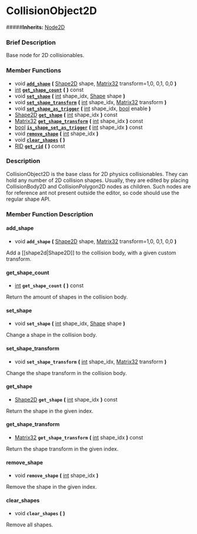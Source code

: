 #  CollisionObject2D  
#####**Inherits:** [Node2D](class_node2d)

###  Brief Description  
Base node for 2D collisionables.

###  Member Functions 
  * void  **[`add_shape`](#add_shape)**  **(** [Shape2D](class_shape2d) shape, [Matrix32](class_matrix32) transform=1,0, 0,1, 0,0  **)**
  * [int](class_int)  **[`get_shape_count`](#get_shape_count)**  **(** **)** const
  * void  **[`set_shape`](#set_shape)**  **(** [int](class_int) shape_idx, [Shape](class_shape) shape  **)**
  * void  **[`set_shape_transform`](#set_shape_transform)**  **(** [int](class_int) shape_idx, [Matrix32](class_matrix32) transform  **)**
  * void  **[`set_shape_as_trigger`](#set_shape_as_trigger)**  **(** [int](class_int) shape_idx, [bool](class_bool) enable  **)**
  * [Shape2D](class_shape2d)  **[`get_shape`](#get_shape)**  **(** [int](class_int) shape_idx  **)** const
  * [Matrix32](class_matrix32)  **[`get_shape_transform`](#get_shape_transform)**  **(** [int](class_int) shape_idx  **)** const
  * [bool](class_bool)  **[`is_shape_set_as_trigger`](#is_shape_set_as_trigger)**  **(** [int](class_int) shape_idx  **)** const
  * void  **[`remove_shape`](#remove_shape)**  **(** [int](class_int) shape_idx  **)**
  * void  **[`clear_shapes`](#clear_shapes)**  **(** **)**
  * [RID](class_rid)  **[`get_rid`](#get_rid)**  **(** **)** const

###  Description  
CollisionObject2D is the base class for 2D physics collisionables. They can hold any number of 2D collision shapes. Usually, they are edited by placing CollisionBody2D and CollisionPolygon2D nodes as children. Such nodes are for reference ant not present outside the editor, so code should use the regular shape API.

###  Member Function Description  

#### <a name="add_shape">add_shape</a>
  * void  **`add_shape`**  **(** [Shape2D](class_shape2d) shape, [Matrix32](class_matrix32) transform=1,0, 0,1, 0,0  **)**

Add a [[shape2d|Shape2D]] to the collision body, with a given custom transform.

#### <a name="get_shape_count">get_shape_count</a>
  * [int](class_int)  **`get_shape_count`**  **(** **)** const

Return the amount of shapes in the collision body.

#### <a name="set_shape">set_shape</a>
  * void  **`set_shape`**  **(** [int](class_int) shape_idx, [Shape](class_shape) shape  **)**

Change a shape in the collision body.

#### <a name="set_shape_transform">set_shape_transform</a>
  * void  **`set_shape_transform`**  **(** [int](class_int) shape_idx, [Matrix32](class_matrix32) transform  **)**

Change the shape transform in the collision body.

#### <a name="get_shape">get_shape</a>
  * [Shape2D](class_shape2d)  **`get_shape`**  **(** [int](class_int) shape_idx  **)** const

Return the shape in the given index.

#### <a name="get_shape_transform">get_shape_transform</a>
  * [Matrix32](class_matrix32)  **`get_shape_transform`**  **(** [int](class_int) shape_idx  **)** const

Return the shape transform in the given index.

#### <a name="remove_shape">remove_shape</a>
  * void  **`remove_shape`**  **(** [int](class_int) shape_idx  **)**

Remove the shape in the given index.

#### <a name="clear_shapes">clear_shapes</a>
  * void  **`clear_shapes`**  **(** **)**

Remove all shapes.
